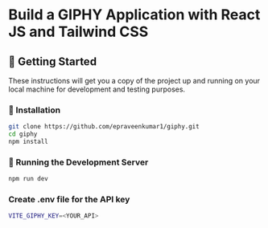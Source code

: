 # Build a GIPHY Application with React JS and Tailwind CSS

## 🚀 Getting Started
These instructions will get you a copy of the project up and running on your local machine for development and testing purposes.

### 🔧 Installation  
```bash
git clone https://github.com/epraveenkumar1/giphy.git
cd giphy
npm install
```

### 🧪 Running the Development Server
```bash
npm run dev
```


### Create .env file for the API key
```bash
VITE_GIPHY_KEY=<YOUR_API>
```
